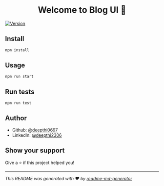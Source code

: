 <h1 align="center">Welcome to Blog UI 👋</h1>
<p>
  <a href="https://www.npmjs.com/package/Blog UI" target="_blank">
    <img alt="Version" src="https://img.shields.io/npm/v/Blog UI.svg">
  </a>
</p>

## Install

```sh
npm install
```

## Usage

```sh
npm run start
```

## Run tests

```sh
npm run test
```

## Author

* Github: [@deepthi0697](https://github.com/deepthi0697)
* LinkedIn: [@deepthi2306](https://linkedin.com/in/deepthi2306)

## Show your support

Give a ⭐️ if this project helped you!

***
_This README was generated with ❤️ by [readme-md-generator](https://github.com/kefranabg/readme-md-generator)_